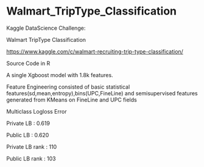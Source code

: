 # Walmart_TripType_Classification
Kaggle DataScience Challenge:

Walmart TripType Classification

https://www.kaggle.com/c/walmart-recruiting-trip-type-classification/

Source Code in R

A single Xgboost model with 1.8k features.

Feature Engineering consisted of basic statistical features(sd,mean,entropy),bins(UPC,FineLine) and 
semisupervised features generated from KMeans on FineLine and UPC fields

Multiclass Logloss Error

Private LB : 0.619

Public LB  : 0.620

Private LB rank : 110

Public LB rank  : 103
